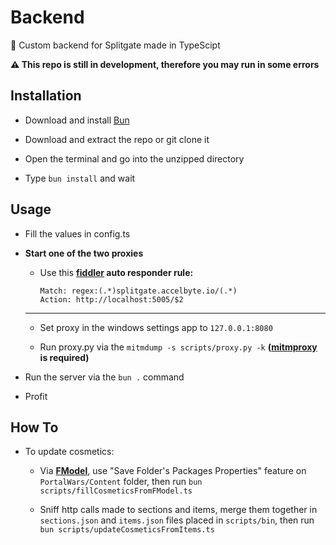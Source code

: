 # Backend
📶 Custom backend for Splitgate made in TypeScipt

**⚠️ This repo is still in development, therefore you may run in some errors**

## Installation
- Download and install [Bun](https://bun.sh/)
  
- Download and extract the repo or git clone it
  
- Open the terminal and go into the unzipped directory
  
- Type `bun install` and wait
  
## Usage
- Fill the values in config.ts

- **Start one of the two proxies**

  - Use this **[fiddler](https://www.telerik.com/download/fiddler) auto responder rule:**
    ```
    Match: regex:(.*)splitgate.accelbyte.io/(.*)
    Action: http://localhost:5005/$2
    ```
      
  ---
    
  - Set proxy in the windows settings app to `127.0.0.1:8080`

  - Run proxy.py via the `mitmdump -s scripts/proxy.py -k` **([mitmproxy](https://mitmproxy.org/) is required)**

- Run the server via the `bun .` command

- Profit

## How To

- To update cosmetics:

  - Via **[FModel](https://fmodel.app)**, use "Save Folder's Packages Properties" feature on `PortalWars/Content` folder, then run `bun scripts/fillCosmeticsFromFModel.ts`
    
  - Sniff http calls made to sections and items, merge them together in `sections.json` and `items.json` files placed in `scripts/bin`, then run `bun scripts/updateCosmeticsFromItems.ts`
